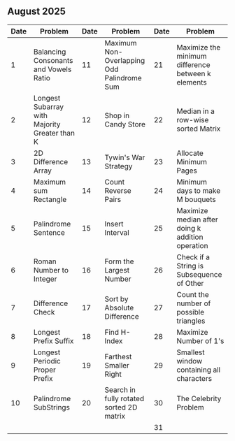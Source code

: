 ## August 2025

| Date | Problem                                       | Date | Problem                                    | Date | Problem                                            |
| ---- | --------------------------------------------- | ---- | ------------------------------------------ | ---- | -------------------------------------------------- |
| 1    | Balancing Consonants and Vowels Ratio         | 11   | Maximum Non-Overlapping Odd Palindrome Sum | 21   | Maximize the minimum difference between k elements |
| 2    | Longest Subarray with Majority Greater than K | 12   | Shop in Candy Store                        | 22   | Median in a row-wise sorted Matrix                 |
| 3    | 2D Difference Array                           | 13   | Tywin's War Strategy                       | 23   | Allocate Minimum Pages                             |
| 4    | Maximum sum Rectangle                         | 14   | Count Reverse Pairs                        | 24   | Minimum days to make M bouquets                    |
| 5    | Palindrome Sentence                           | 15   | Insert Interval                            | 25   | Maximize median after doing k addition operation   |
| 6    | Roman Number to Integer                       | 16   | Form the Largest Number                    | 26   | Check if a String is Subsequence of Other          |
| 7    | Difference Check                              | 17   | Sort by Absolute Difference                | 27   | Count the number of possible triangles             |
| 8    | Longest Prefix Suffix                         | 18   | Find H-Index                               | 28   | Maximize Number of 1's                             |
| 9    | Longest Periodic Proper Prefix                | 19   | Farthest Smaller Right                     | 29   | Smallest window containing all characters          |
| 10   | Palindrome SubStrings                         | 20   | Search in fully rotated sorted 2D matrix   | 30   | The Celebrity Problem                              |
|      |                                               |      |                                            | 31   |                                                    |
